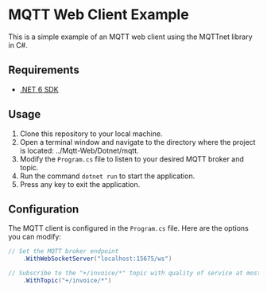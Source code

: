 # MQTT Web Client Example

This is a simple example of an MQTT web client using the MQTTnet library in C#.

## Requirements

- [.NET 6 SDK](https://dotnet.microsoft.com/en-us/download/dotnet/6.0)

## Usage

1. Clone this repository to your local machine.
2. Open a terminal window and navigate to the directory where the project is located: ../Mqtt-Web/Dotnet/mqtt.
3. Modify the `Program.cs` file to listen to your desired MQTT broker and topic.
4. Run the command `dotnet run` to start the application.
5. Press any key to exit the application.

## Configuration

The MQTT client is configured in the `Program.cs` file. Here are the options you can modify:

```csharp
// Set the MQTT broker endpoint
    .WithWebSocketServer("localhost:15675/ws") 

// Subscribe to the "+/invoice/*" topic with quality of service at most once
    .WithTopic("+/invoice/*")
